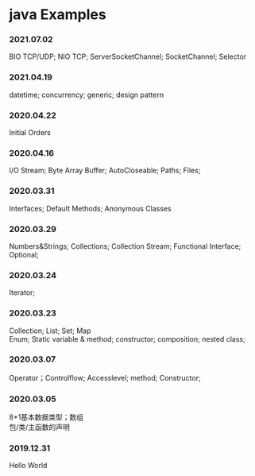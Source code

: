 # java Examples
### 2021.07.02
BIO TCP/UDP; NIO TCP; ServerSocketChannel; SocketChannel; Selector

### 2021.04.19
datetime; concurrency; generic; design pattern  

### 2020.04.22
Initial Orders  

### 2020.04.16
I/O Stream; Byte Array Buffer; AutoCloseable; Paths; Files; 

### 2020.03.31
Interfaces; Default Methods; Anonymous Classes   

### 2020.03.29
Numbers&Strings; Collections; Collection Stream; Functional Interface; Optional; 

### 2020.03.24
Iterator; 
### 2020.03.23
Collection; List; Set; Map  
Enum; Static variable & method; constructor; composition; nested class;  
### 2020.03.07
Operator；Controlflow; Accesslevel; method; Constructor; 
### 2020.03.05
8+1基本数据类型；数组  
包/类/主函数的声明
### 2019.12.31
Hello World